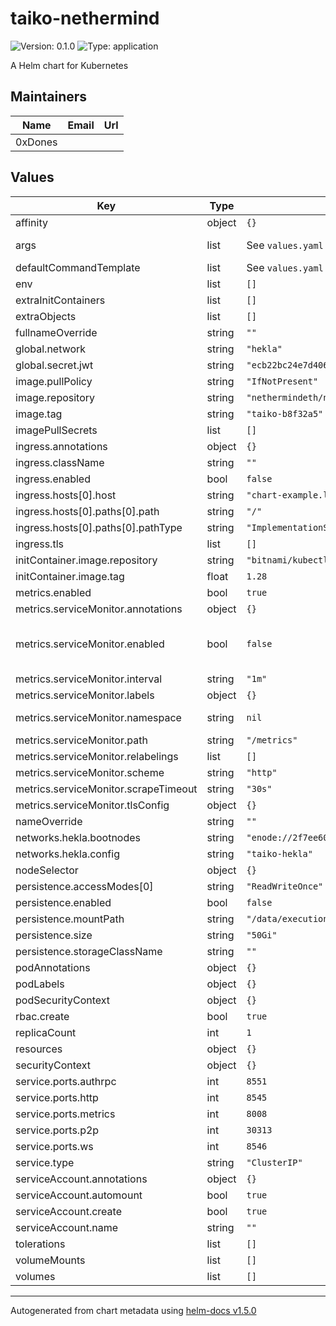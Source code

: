 # taiko-nethermind

![Version: 0.1.0](https://img.shields.io/badge/Version-0.1.0-informational?style=flat-square) ![Type: application](https://img.shields.io/badge/Type-application-informational?style=flat-square)

A Helm chart for Kubernetes

## Maintainers

| Name | Email | Url |
| ---- | ------ | --- |
| 0xDones |  |  |

## Values

| Key | Type | Default | Description |
|-----|------|---------|-------------|
| affinity | object | `{}` |  |
| args | list | See `values.yaml` | Additional arguments appended to the defaultCommandTemplate |
| defaultCommandTemplate | list | See `values.yaml` | Template used for the default command |
| env | list | `[]` |  |
| extraInitContainers | list | `[]` |  |
| extraObjects | list | `[]` |  |
| fullnameOverride | string | `""` |  |
| global.network | string | `"hekla"` |  |
| global.secret.jwt | string | `"ecb22bc24e7d4061f7ed690ccd5846d7d73f5d2b9733267e12f56790398d908a"` |  |
| image.pullPolicy | string | `"IfNotPresent"` |  |
| image.repository | string | `"nethermindeth/nethermind"` |  |
| image.tag | string | `"taiko-b8f32a5"` |  |
| imagePullSecrets | list | `[]` |  |
| ingress.annotations | object | `{}` |  |
| ingress.className | string | `""` |  |
| ingress.enabled | bool | `false` |  |
| ingress.hosts[0].host | string | `"chart-example.local"` |  |
| ingress.hosts[0].paths[0].path | string | `"/"` |  |
| ingress.hosts[0].paths[0].pathType | string | `"ImplementationSpecific"` |  |
| ingress.tls | list | `[]` |  |
| initContainer.image.repository | string | `"bitnami/kubectl"` |  |
| initContainer.image.tag | float | `1.28` |  |
| metrics.enabled | bool | `true` |  |
| metrics.serviceMonitor.annotations | object | `{}` | Additional ServiceMonitor annotations |
| metrics.serviceMonitor.enabled | bool | `false` | If true, a ServiceMonitor CRD is created for a prometheus operator. https://github.com/coreos/prometheus-operator |
| metrics.serviceMonitor.interval | string | `"1m"` | ServiceMonitor scrape interval |
| metrics.serviceMonitor.labels | object | `{}` | Additional ServiceMonitor labels |
| metrics.serviceMonitor.namespace | string | `nil` | Alternative namespace for ServiceMonitor |
| metrics.serviceMonitor.path | string | `"/metrics"` | Path to scrape |
| metrics.serviceMonitor.relabelings | list | `[]` | ServiceMonitor relabelings |
| metrics.serviceMonitor.scheme | string | `"http"` | ServiceMonitor scheme |
| metrics.serviceMonitor.scrapeTimeout | string | `"30s"` | ServiceMonitor scrape timeout |
| metrics.serviceMonitor.tlsConfig | object | `{}` | ServiceMonitor TLS configuration |
| nameOverride | string | `""` |  |
| networks.hekla.bootnodes | string | `"enode://2f7ee605f84362671e7d7c6d47b69a3358b0d87e9ba4648befcae8b19453275ed19059db347c459384c1a3e5486419233c06bf6c4c6f489d81ace6f301a2a446@43.153.55.134:30303,enode://c067356146268d2855ad356c1ce36ba9f78c1633a72f9b7f686679c2ffe04bab6d24e48ef6eefb0e01aa00dff5024f7f94bc583da90b6027f40be4129bbbc5fd@43.153.90.191:30303,enode://acc2bdb6416feddff9734bee1e6de91e684e9df5aeb1d36698cc78b920600aed36a2871e4ad0cf4521afcdc2cde8e2cd410a57038767c356d4ce6c69b9107a5a@170.106.109.12:30303,enode://eb5079aae185d5d8afa01bfd2d349da5b476609aced2b57c90142556cf0ee4a152bcdd724627a7de97adfc2a68af5742a8f58781366e6a857d4bde98de6fe986@34.66.210.65:30303,enode://2294f526cbb7faa778192289c252307420532191438ce821d3c50232e019a797bda8c8f8541de0847e953bb03096123856935e32294de9814d15d120131499ba@34.72.186.213:30303"` |  |
| networks.hekla.config | string | `"taiko-hekla"` |  |
| nodeSelector | object | `{}` |  |
| persistence.accessModes[0] | string | `"ReadWriteOnce"` |  |
| persistence.enabled | bool | `false` |  |
| persistence.mountPath | string | `"/data/execution"` |  |
| persistence.size | string | `"50Gi"` |  |
| persistence.storageClassName | string | `""` |  |
| podAnnotations | object | `{}` |  |
| podLabels | object | `{}` |  |
| podSecurityContext | object | `{}` |  |
| rbac.create | bool | `true` |  |
| replicaCount | int | `1` |  |
| resources | object | `{}` |  |
| securityContext | object | `{}` |  |
| service.ports.authrpc | int | `8551` |  |
| service.ports.http | int | `8545` |  |
| service.ports.metrics | int | `8008` |  |
| service.ports.p2p | int | `30313` |  |
| service.ports.ws | int | `8546` |  |
| service.type | string | `"ClusterIP"` |  |
| serviceAccount.annotations | object | `{}` |  |
| serviceAccount.automount | bool | `true` |  |
| serviceAccount.create | bool | `true` |  |
| serviceAccount.name | string | `""` |  |
| tolerations | list | `[]` |  |
| volumeMounts | list | `[]` |  |
| volumes | list | `[]` |  |

----------------------------------------------
Autogenerated from chart metadata using [helm-docs v1.5.0](https://github.com/norwoodj/helm-docs/releases/v1.5.0)
